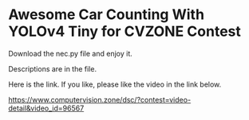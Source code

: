 # Awesome Car Counting With YOLOv4 Tiny for CVZONE Contest

Download the nec.py file and enjoy it.

Descriptions are in the file.

Here is the link. If you like, please like the video in the link below.

https://www.computervision.zone/dsc/?contest=video-detail&video_id=96567
